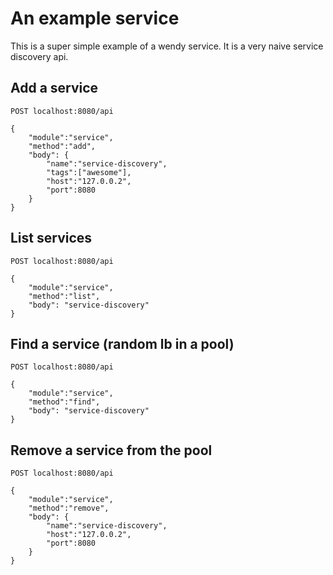 # An example service

This is a super simple example of a wendy service. It is a very naive service discovery api.

## Add a service

    POST localhost:8080/api

    {
        "module":"service",
        "method":"add",
        "body": {
            "name":"service-discovery",
            "tags":["awesome"],
            "host":"127.0.0.2",
            "port":8080
        }
    }

## List services

    POST localhost:8080/api

    {
        "module":"service",
        "method":"list",
        "body": "service-discovery"
    }

## Find a service (random lb in a pool)

    POST localhost:8080/api

    {
        "module":"service",
        "method":"find",
        "body": "service-discovery"
    }

## Remove a service from the pool

    POST localhost:8080/api

    {
        "module":"service",
        "method":"remove",
        "body": {
            "name":"service-discovery",
            "host":"127.0.0.2",
            "port":8080
        }
    }

